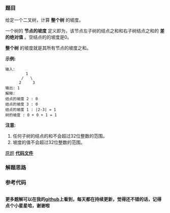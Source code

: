 ### 题目
给定一个二叉树，计算 **整个树** 的坡度。

一个树的 **节点的坡度** 定义即为，该节点左子树的结点之和和右子树结点之和的 **差的绝对值** 。空结点的的坡度是0。

**整个树** 的坡度就是其所有节点的坡度之和。

**示例:**

    
    
    输入: 
             1
           /   \
          2     3
    输出: 1
    解释: 
    结点的坡度 2 : 0
    结点的坡度 3 : 0
    结点的坡度 1 : |2-3| = 1
    树的坡度 : 0 + 0 + 1 = 1
    

**注意:**

  1. 任何子树的结点的和不会超过32位整数的范围。
  2. 坡度的值不会超过32位整数的范围。

[原题](https://leetcode-cn.com/problems/binary-tree-tilt/)    **[代码文件]()**


### 解题思路




### 参考代码

```go


```




**更多题解可以在我的[github](https://github.com/LZH139/leetcode_Go)上看到，每天都在持续更新，觉得还不错的话，记得点个小星星哈，谢谢啦**
